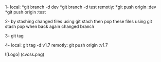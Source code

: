 1- local: *git branch -d dev *git branch -d test 
   remotly: *git push origin :dev *git push origin :test

2- by stashing changed files using git stach then pop these files using git stash pop when back again changed branch

3- git tag

4- local: git tag -d v1.7 
   remotly: git push origin :v1.7

![Logo] (cvcss.png)
